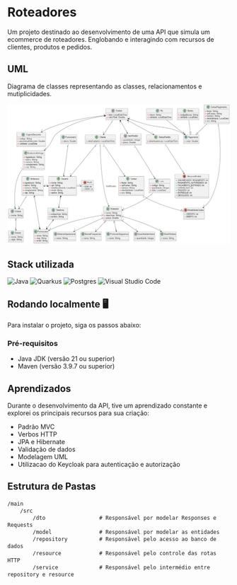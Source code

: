 
# Roteadores

Um projeto destinado ao desenvolvimento de uma API que simula um ecommerce de roteadores. Englobando e interagindo com recursos de clientes, produtos e pedidos. 

## UML

Diagrama de classes representando as classes, relacionamentos e mutiplicidades.

![uml projeto](https://raw.githubusercontent.com/rodrigo-folha/roteadores-tp1-quarkus/refs/heads/main/src/main/resources/uml/UML%20-%20Roteadores.png)

## Stack utilizada

<span>
    <img src="https://img.shields.io/badge/java-%23ED8B00.svg?style=for-the-badge&logo=openjdk&logoColor=black" alt="Java">
    <img src="https://img.shields.io/badge/quarkus-%234794EB.svg?style=for-the-badge&logo=quarkus&logoColor=white" alt="Quarkus">
    <img src="https://img.shields.io/badge/postgres-%23316192.svg?style=for-the-badge&logo=postgresql&logoColor=white" alt="Postgres">
    <img src="https://img.shields.io/badge/Visual%20Studio%20Code-0078d7.svg?style=for-the-badge&logo=visual-studio-code&logoColor=white" alt="Visual Studio Code">
</span>

## Rodando localmente  🖥️

Para instalar o projeto, siga os passos abaixo:

### Pré-requisitos

- Java JDK (versão 21 ou superior)
- Maven (versão 3.9.7 ou superior)

## Aprendizados

Durante o desenvolvimento da API, tive um aprendizado constante e explorei os principais recursos para sua criação:

- Padrão MVC
- Verbos HTTP
- JPA e Hibernate
- Validação de dados
- Modelagem UML
- Utilizacao do Keycloak para autenticação e autorização

## Estrutura de Pastas

```
/main 
    /src
        /dto                 # Responsável por modelar Responses e Requests
        /model               # Responsável por modelar as entidades
        /repository          # Responsável pelo acesso ao banco de dados
        /resource            # Responsável pelo controle das rotas HTTP
        /service             # Responsável pelo intermédio entre repository e resource

```